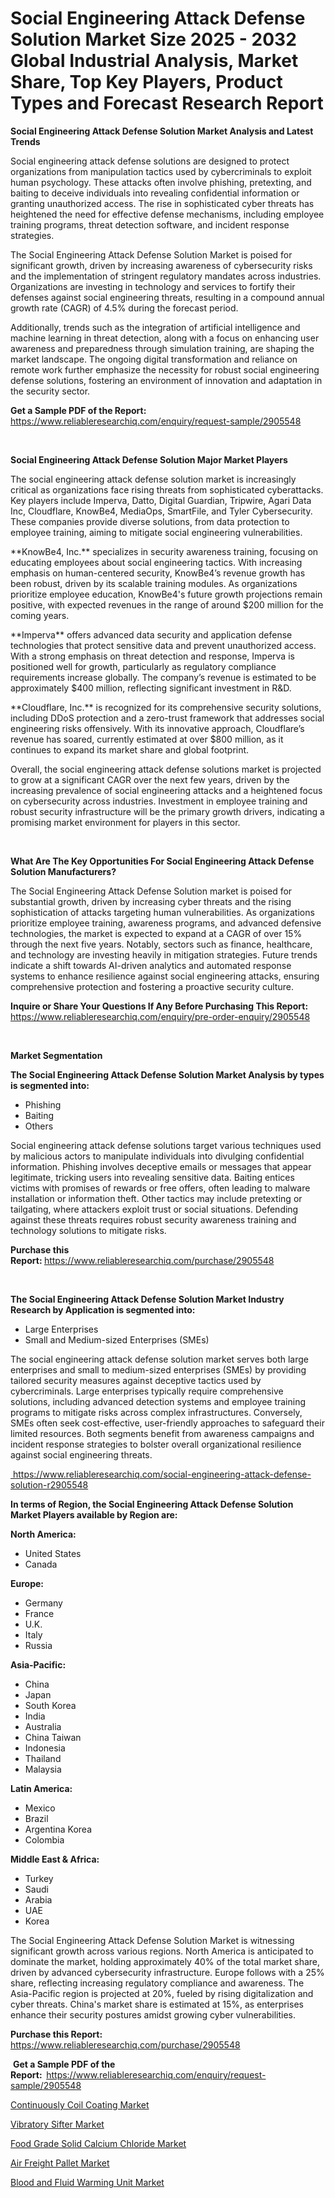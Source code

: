<p><h1>Social Engineering Attack Defense Solution Market Size 2025 - 2032 Global Industrial Analysis, Market Share, Top Key Players, Product Types and Forecast Research Report</h1></p><p><strong>Social Engineering Attack Defense Solution Market Analysis and Latest Trends</strong></p>
<p><p>Social engineering attack defense solutions are designed to protect organizations from manipulation tactics used by cybercriminals to exploit human psychology. These attacks often involve phishing, pretexting, and baiting to deceive individuals into revealing confidential information or granting unauthorized access. The rise in sophisticated cyber threats has heightened the need for effective defense mechanisms, including employee training programs, threat detection software, and incident response strategies.</p><p>The Social Engineering Attack Defense Solution Market is poised for significant growth, driven by increasing awareness of cybersecurity risks and the implementation of stringent regulatory mandates across industries. Organizations are investing in technology and services to fortify their defenses against social engineering threats, resulting in a compound annual growth rate (CAGR) of 4.5% during the forecast period. </p><p>Additionally, trends such as the integration of artificial intelligence and machine learning in threat detection, along with a focus on enhancing user awareness and preparedness through simulation training, are shaping the market landscape. The ongoing digital transformation and reliance on remote work further emphasize the necessity for robust social engineering defense solutions, fostering an environment of innovation and adaptation in the security sector.</p></p>
<p><strong>Get a Sample PDF of the Report:&nbsp;</strong> <a href="https://www.reliableresearchiq.com/enquiry/request-sample/2905548?utm_campaign=99&utm_medium=2&utm_source=Github&utm_content=ia&utm_term=12032025&utm_id=social-engineering-attack-defense-solution">https://www.reliableresearchiq.com/enquiry/request-sample/2905548</a></p>
<p>&nbsp;</p>
<p><strong>Social Engineering Attack Defense Solution Major Market Players</strong></p>
<p><p>The social engineering attack defense solution market is increasingly critical as organizations face rising threats from sophisticated cyberattacks. Key players include Imperva, Datto, Digital Guardian, Tripwire, Agari Data Inc, Cloudflare, KnowBe4, MediaOps, SmartFile, and Tyler Cybersecurity. These companies provide diverse solutions, from data protection to employee training, aiming to mitigate social engineering vulnerabilities.</p><p>**KnowBe4, Inc.** specializes in security awareness training, focusing on educating employees about social engineering tactics. With increasing emphasis on human-centered security, KnowBe4’s revenue growth has been robust, driven by its scalable training modules. As organizations prioritize employee education, KnowBe4's future growth projections remain positive, with expected revenues in the range of around $200 million for the coming years.</p><p>**Imperva** offers advanced data security and application defense technologies that protect sensitive data and prevent unauthorized access. With a strong emphasis on threat detection and response, Imperva is positioned well for growth, particularly as regulatory compliance requirements increase globally. The company’s revenue is estimated to be approximately $400 million, reflecting significant investment in R&D.</p><p>**Cloudflare, Inc.** is recognized for its comprehensive security solutions, including DDoS protection and a zero-trust framework that addresses social engineering risks offensively. With its innovative approach, Cloudflare’s revenue has soared, currently estimated at over $800 million, as it continues to expand its market share and global footprint.</p><p>Overall, the social engineering attack defense solutions market is projected to grow at a significant CAGR over the next few years, driven by the increasing prevalence of social engineering attacks and a heightened focus on cybersecurity across industries. Investment in employee training and robust security infrastructure will be the primary growth drivers, indicating a promising market environment for players in this sector.</p></p>
<p>&nbsp;</p>
<p><strong>What Are The Key Opportunities For Social Engineering Attack Defense Solution Manufacturers?</strong></p>
<p><p>The Social Engineering Attack Defense Solution market is poised for substantial growth, driven by increasing cyber threats and the rising sophistication of attacks targeting human vulnerabilities. As organizations prioritize employee training, awareness programs, and advanced defensive technologies, the market is expected to expand at a CAGR of over 15% through the next five years. Notably, sectors such as finance, healthcare, and technology are investing heavily in mitigation strategies. Future trends indicate a shift towards AI-driven analytics and automated response systems to enhance resilience against social engineering attacks, ensuring comprehensive protection and fostering a proactive security culture.</p></p>
<p><strong>Inquire or Share Your Questions If Any Before Purchasing This Report:</strong> <a href="https://www.reliableresearchiq.com/enquiry/pre-order-enquiry/2905548?utm_campaign=99&utm_medium=2&utm_source=Github&utm_content=ia&utm_term=12032025&utm_id=social-engineering-attack-defense-solution">https://www.reliableresearchiq.com/enquiry/pre-order-enquiry/2905548</a></p>
<p>&nbsp;</p>
<p><strong>Market Segmentation</strong></p>
<p><strong>The Social Engineering Attack Defense Solution Market Analysis by types is segmented into:</strong></p>
<p><ul><li>Phishing</li><li>Baiting</li><li>Others</li></ul></p>
<p><p>Social engineering attack defense solutions target various techniques used by malicious actors to manipulate individuals into divulging confidential information. Phishing involves deceptive emails or messages that appear legitimate, tricking users into revealing sensitive data. Baiting entices victims with promises of rewards or free offers, often leading to malware installation or information theft. Other tactics may include pretexting or tailgating, where attackers exploit trust or social situations. Defending against these threats requires robust security awareness training and technology solutions to mitigate risks.</p></p>
<p><strong>Purchase this Report:&nbsp;</strong><a href="https://www.reliableresearchiq.com/purchase/2905548?utm_campaign=99&utm_medium=2&utm_source=Github&utm_content=ia&utm_term=12032025&utm_id=social-engineering-attack-defense-solution">https://www.reliableresearchiq.com/purchase/2905548</a></p>
<p>&nbsp;</p>
<p><strong>The Social Engineering Attack Defense Solution Market Industry Research by Application is segmented into:</strong></p>
<p><ul><li>Large Enterprises</li><li>Small and Medium-sized Enterprises (SMEs)</li></ul></p>
<p><p>The social engineering attack defense solution market serves both large enterprises and small to medium-sized enterprises (SMEs) by providing tailored security measures against deceptive tactics used by cybercriminals. Large enterprises typically require comprehensive solutions, including advanced detection systems and employee training programs to mitigate risks across complex infrastructures. Conversely, SMEs often seek cost-effective, user-friendly approaches to safeguard their limited resources. Both segments benefit from awareness campaigns and incident response strategies to bolster overall organizational resilience against social engineering threats.</p></p>
<p><a href="https://www.reliableresearchiq.com/social-engineering-attack-defense-solution-r2905548?utm_campaign=99&utm_medium=2&utm_source=Github&utm_content=ia&utm_term=12032025&utm_id=social-engineering-attack-defense-solution">&nbsp;https://www.reliableresearchiq.com/social-engineering-attack-defense-solution-r2905548</a></p>
<p><strong>In terms of Region, the Social Engineering Attack Defense Solution Market Players available by Region are:</strong></p>
<p>
    <p> <strong> North America: </strong>
        <ul>
            <li>United States</li>
            <li>Canada</li>
        </ul>
        </p> 
    <p> <strong> Europe: </strong>
        <ul>
            <li>Germany</li>
            <li>France</li>
            <li>U.K.</li>
            <li>Italy</li>
            <li>Russia</li>
        </ul>
        </p> 
    <p> <strong> Asia-Pacific: </strong>
        <ul>
            <li>China</li>
            <li>Japan</li>
            <li>South Korea</li>
            <li>India</li>
            <li>Australia</li>
            <li>China Taiwan</li>
            <li>Indonesia</li>
            <li>Thailand</li>
            <li>Malaysia</li>
        </ul>
        </p> 
    <p> <strong> Latin America: </strong>
        <ul>
            <li>Mexico</li>
            <li>Brazil</li>
            <li>Argentina Korea</li>
            <li>Colombia</li>
        </ul>
        </p> 
    <p> <strong> Middle East & Africa: </strong>
        <ul>
            <li>Turkey</li>
            <li>Saudi</li>
            <li>Arabia</li>
            <li>UAE</li>
            <li>Korea</li>
        </ul>
    </p>
    </p>
<p><p>The Social Engineering Attack Defense Solution Market is witnessing significant growth across various regions. North America is anticipated to dominate the market, holding approximately 40% of the total market share, driven by advanced cybersecurity infrastructure. Europe follows with a 25% share, reflecting increasing regulatory compliance and awareness. The Asia-Pacific region is projected at 20%, fueled by rising digitalization and cyber threats. China's market share is estimated at 15%, as enterprises enhance their security postures amidst growing cyber vulnerabilities.</p></p>
<p><strong>Purchase this Report: </strong><a href="https://www.reliableresearchiq.com/purchase/2905548?utm_campaign=99&utm_medium=2&utm_source=Github&utm_content=ia&utm_term=12032025&utm_id=social-engineering-attack-defense-solution">https://www.reliableresearchiq.com/purchase/2905548</a></p>
<p>&nbsp;<strong>Get a Sample PDF of the Report:&nbsp;&nbsp;</strong><a href="https://www.reliableresearchiq.com/enquiry/request-sample/2905548?utm_campaign=99&utm_medium=2&utm_source=Github&utm_content=ia&utm_term=12032025&utm_id=social-engineering-attack-defense-solution">https://www.reliableresearchiq.com/enquiry/request-sample/2905548</a></p>
<p><strong></strong></p>
<p><p><a href="https://github.com/siertnamba7u/Market-Research-Report-List-1/blob/main/continuously-coil-coating-market.md?utm_campaign=99&utm_medium=2&utm_source=Github&utm_content=ia&utm_term=12032025&utm_id=social-engineering-attack-defense-solution">Continuously Coil Coating Market</a></p><p><a href="https://github.com/boyertrull4r/Market-Research-Report-List-1/blob/main/vibratory-sifter-market.md?utm_campaign=99&utm_medium=2&utm_source=Github&utm_content=ia&utm_term=12032025&utm_id=social-engineering-attack-defense-solution">Vibratory Sifter Market</a></p><p><a href="https://github.com/jugutstam/Market-Research-Report-List-1/blob/main/food-grade-solid-calcium-chloride-market.md?utm_campaign=99&utm_medium=2&utm_source=Github&utm_content=ia&utm_term=12032025&utm_id=social-engineering-attack-defense-solution">Food Grade Solid Calcium Chloride Market</a></p><p><a href="https://github.com/zakkistuey/Market-Research-Report-List-1/blob/main/air-freight-pallet-market.md?utm_campaign=99&utm_medium=2&utm_source=Github&utm_content=ia&utm_term=12032025&utm_id=social-engineering-attack-defense-solution">Air Freight Pallet Market</a></p><p><a href="https://github.com/pilukypalis/Market-Research-Report-List-1/blob/main/blood-and-fluid-warming-unit-market.md?utm_campaign=99&utm_medium=2&utm_source=Github&utm_content=ia&utm_term=12032025&utm_id=social-engineering-attack-defense-solution">Blood and Fluid Warming Unit Market</a></p></p>